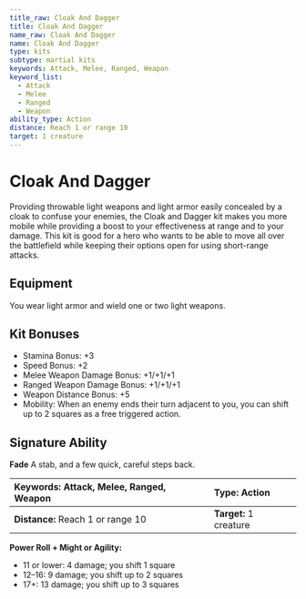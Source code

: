 ```yaml
---
title_raw: Cloak And Dagger
title: Cloak And Dagger
name_raw: Cloak And Dagger
name: Cloak And Dagger
type: kits
subtype: martial kits
keywords: Attack, Melee, Ranged, Weapon
keyword_list:
  - Attack
  - Melee
  - Ranged
  - Weapon
ability_type: Action
distance: Reach 1 or range 10
target: 1 creature
---
```


# Cloak And Dagger

Providing throwable light weapons and light armor easily concealed by a cloak to confuse your enemies, the Cloak and Dagger kit makes you more mobile while providing a boost to your effectiveness at range and to your damage. This kit is good for a hero who wants to be able to move all over the battlefield while keeping their options open for using short-range attacks.

## Equipment

You wear light armor and wield one or two light weapons.

## Kit Bonuses

- Stamina Bonus: +3
- Speed Bonus: +2
- Melee Weapon Damage Bonus: +1/+1/+1
- Ranged Weapon Damage Bonus: +1/+1/+1
- Weapon Distance Bonus: +5
- Mobility: When an enemy ends their turn adjacent to you, you can shift up to 2 squares as a free triggered action.

## Signature Ability

**Fade** A stab, and a few quick, careful steps back.

<!-- @nosort -->

| **Keywords:** Attack, Melee, Ranged, Weapon | **Type:** Action       |
| :------------------------------------------ | :--------------------- |
| **Distance:** Reach 1 or range 10           | **Target:** 1 creature |

**Power Roll + Might or Agility:**

- 11 or lower: 4 damage; you shift 1 square
- 12–16: 9 damage; you shift up to 2 squares
- 17+: 13 damage; you shift up to 3 squares
